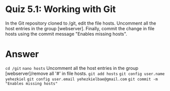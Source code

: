 # Quiz 5.1: Working with Git
In the Git repository cloned to /git, edit the file hosts. Uncomment all the host entries in the group [webserver].
Finally, commit the change in file hosts using the commit message "Enables missing hosts".

# Answer
`cd /git`
`nano hosts` 
Uncomment all the host entries in the group [webserver]/remove all '#' in file hosts.
`git add hosts`
`git config user.name yehezkiel`
`git config user.email yehezkielbae@gmail.com`
`git commit -m "Enables missing hosts"`

